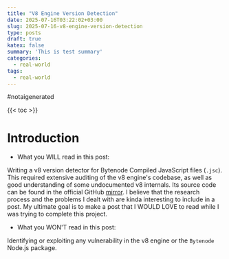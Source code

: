 ```yaml
---
title: "V8 Engine Version Detection"
date: 2025-07-16T03:22:02+03:00
slug: 2025-07-16-v8-engine-version-detection
type: posts
draft: true
katex: false
summary: 'This is test summary'
categories:
  - real-world
tags:
  - real-world
---
```


#notaigenerated

{{< toc >}}

# Introduction

- What you WILL read in this post:

Writing a v8 version detector for Bytenode Compiled JavaScript files (`.jsc`). This required extensive auditing of the v8 engine's codebase, as well as good understanding of some undocumented v8 internals. Its source code can be found in the official GitHub [mirror](https://github.com/v8/v8). I believe that the research process and the problems I dealt with are kinda interesting to include in a post. My ultimate goal is to make a post that I WOULD LOVE to read while I was trying to complete this project.

- What you WON'T read in this post:

Identifying or exploiting any vulnerability in the v8 engine or the `Bytenode` Node.js package. 